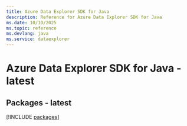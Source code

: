 ```yaml
---
title: Azure Data Explorer SDK for Java
description: Reference for Azure Data Explorer SDK for Java
ms.date: 10/10/2025
ms.topic: reference
ms.devlang: java
ms.service: dataexplorer
---
```

# Azure Data Explorer SDK for Java - latest
## Packages - latest
[!INCLUDE [packages](data-explorer-index.md)]